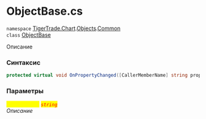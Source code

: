 
# ObjectBase.cs
`namespace` [TigerTrade.Chart](../../../../../TigerTrade.Chart.md).[Objects](../../../../../TigerTrade.Chart/Objects.md).[Common](../../../../../TigerTrade.Chart/Objects/Common.md)  
    `class` [ObjectBase](../../ObjectBase.cs.md)

Описание

### Синтаксис
```csharp
protected virtual void OnPropertyChanged([CallerMemberName] string propertyName = null)
```

### Параметры  
<mark style="color:yellow;">`propertyName`</mark> <mark style="color:red;">*`string`*</mark>  
 *Описание*  
  

                    
                    